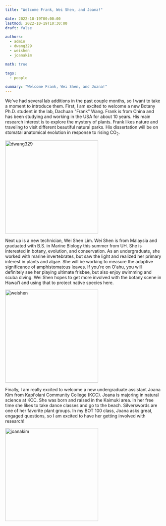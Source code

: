 ```yaml
---
title: "Welcome Frank, Wei Shen, and Joana!"

date: 2022-10-19T00:00:00
lastmod: 2022-10-19T10:30:00
draft: false

authors:
  - admin
  - dwang329
  - weishen
  - joanakim

math: true

tags: 
  - people

summary: "Welcome Frank, Wei Shen, and Joana!"
---
```


We've had several lab additions in the past couple months, so I want to take a moment to introduce them. First, I am excited to welcome a new Botany Ph.D. student in the lab, Dachuan "Frank" Wang. Frank is from China and has been  studying and working in the USA for about 10 years. His main research interest is to explore the mystery of plants. Frank likes nature and traveling to visit different beautiful natural parks. His dissertation will be on stomatal anatomical evolution in response to rising CO$_2$.

<img alt = 'dwang329' width='300' src='/img/dwang329.jpg' ALIGN = 'center'/>

Next up is a new technician, Wei Shen Lim. Wei Shen is from Malaysia and graduated with B.S. in Marine Biology this summer from UH. She is interested in botany, evolution, and conservation. As an undergraduate, she worked with marine invertebrates, but saw the light and realized her primary interest in plants and algae. She will be working to measure the adaptive significance of amphistomatous leaves. If you're on Oʻahu, you will definitely see her playing ultimate frisbee, but also enjoy swimming and scuba diving. Wei Shen hopes to get more involved with the botany scene in Hawaiʻi and using that to protect native species here.

<img alt = 'weishen' width='300' src='/img/weishen.jpg' ALIGN = 'center'/>

Finally, I am really excited to welcome a new undergraduate assistant Joana Kim from Kapiʻolani Community College (KCC). Joana is majoring in natural science at KCC. She was born and raised in the Kaimuki area. In her free time she likes to take dance classes and go to the beach. Silverswords are one of her favorite plant groups. In my BOT 100 class, Joana asks great, engaged questions, so I am excited to have her getting involved with research!

<img alt = 'joanakim' width='300' src='/img/joanakim.jpg' ALIGN = 'center'/>

